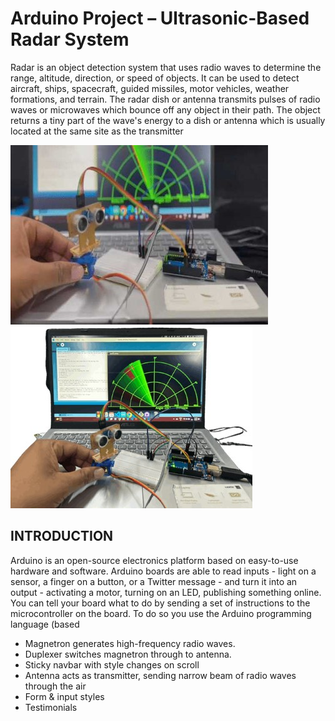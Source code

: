 # Arduino Project – Ultrasonic-Based Radar System


Radar is an object detection system that uses radio waves to determine the range, altitude, direction,
or speed of objects. It can be used to detect aircraft, ships, spacecraft, guided missiles, motor vehicles,
weather formations, and terrain. The radar dish or antenna transmits pulses of radio waves or microwaves
which bounce off any object in their path. The object returns a tiny part of the wave's energy to a dish or
antenna which is usually located at the same site as the transmitter

<img src="radar pic.jpg"  />
<img src="Picture2.jpg"/>

## INTRODUCTION
Arduino is an open-source electronics platform based on easy-to-use hardware and software.
Arduino boards are able to read inputs - light on a sensor, a finger on a button, or a Twitter
message - and turn it into an output - activating a motor, turning on an LED, publishing
something online. You can tell your board what to do by sending a set of instructions to the
microcontroller on the board. To do so you use the Arduino programming language (based

- Magnetron generates high-frequency radio waves.
- Duplexer switches magnetron through to antenna.
- Sticky navbar with style changes on scroll
-  Antenna acts as transmitter, sending narrow beam of radio waves through the air
- Form & input styles
- Testimonials
  

